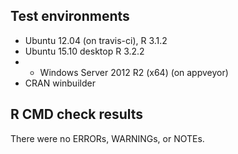 ## Test environments
* Ubuntu 12.04 (on travis-ci), R 3.1.2
* Ubuntu 15.10 desktop R 3.2.2
* * Windows Server 2012 R2 (x64) (on appveyor)
* CRAN winbuilder

## R CMD check results
There were no ERRORs, WARNINGs, or NOTEs.
